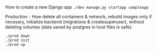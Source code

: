 


How to create a new Django app
`./dev manage.py startapp sampleapp`


Production - How delete all containers & network, rebuild images only if necesary, initialize backend (migrations & createsuperuser), without deleting volumes (data saved by postgres in host files is safe):
```
./prod down
./prod init
./prod up
```   


